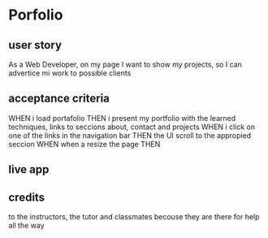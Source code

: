 # Porfolio

## user story

As a Web Developer, on my page I want to show my projects, so I can
advertice mi work to possible clients

## acceptance criteria

WHEN i load portafolio
THEN i present my portfolio with the learned techniques, links to seccions about, contact and projects
WHEN i click on one of the links in the navigation bar
THEN the UI scroll to the appropied seccion
WHEN when a resize the page
THEN

## live app

## credits

to the instructors, the tutor and classmates becouse they are there for help all the way
